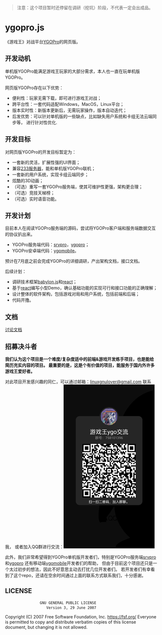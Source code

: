 > 注意：这个项目暂时还停留在调研（挖坑）阶段，不代表一定会出成品。
# ygopro.js
《游戏王》对战平台[YGOPro](https://github.com/Fluorohydride/ygopro)的网页版。

## 开发动机
单机版YGOPro能满足游戏王玩家的大部分需求，本人也一直在玩单机版YGOPro。

网页版YGOPro存在以下优势：
- 便利性：玩家无需下载，即可进行游戏王对战；
- 跨平台性：一套代码适配Windows，MacOS，Linux平台；
- 版本实时性：新版本更新后，无需玩家操作，版本自动迭代；
- 后发优势：可以针对单机版的一些缺点，比如缺失用户系统和卡组无法云端同步等，
进行针对性优化.

## 开发目标
对网页版YGOPro的开发目标暂定为：
- 一套新的灵活，扩展性强的UI界面；
- 兼容[233服务器](https://ygo233.com/)，能和单机版YGOPro联机；
- 一套新的用户系统，实现卡组云端同步；
- 炫酷的3D动画；
- （可选）重写一套YGOPro服务端，使其可维护性更强，架构更合理；
- （可选）竞技天梯榜；
- （可选）实时语音功能。

## 开发计划
目前本人在阅读YGOPro服务端的源码，尝试将YGOPro客户端和服务端数据交互的协议扒出来。

- YGOPro服务端代码：[srvpro](https://github.com/mycard/srvpro)，[ygopro](https://github.com/mycard/ygopro/tree/server)；
- YGOPro安卓端代码：[ygomobile](https://github.com/mycard/ygomobile)。

预计在7月底之前会完成YGOPro的详细调研，产出架构文档，接口文档。

后续计划：
- 调研技术框架[babylon.js](https://www.babylonjs.com/)和[react](https://reactjs.org/)；
- 基于[react](https://reactjs.org/)编写小型Demo，确认基础功能的实现可行和接口功能的正确理解；
- 设计整体的软件架构，包括游戏对局和用户系统，包括前端和后端；
- 代码开撸。

## 文档
[讨论文档](./doc/discuss)

## 招募决斗者

**我们认为这个项目是一个难度/复杂度适中的前端&游戏开发练手项目，也是能给简历充实内容的项目。
最重要的是，这是个有价值的项目，能服务于国内外许多游戏王爱好者。**

对此项目开发感兴趣的同仁，可以通过邮箱：linuxgnulover@gmail.com 联系我，
或者加入QQ群进行交流：<img src="./assets/ygo_qq.png" width=300 high=300>

此外，我们非常希望得到YGOPro单机版开发者们，特别是YGOPro服务端[srvpro](https://github.com/mycard/srvpro)和[ygopro](https://github.com/mycard/ygopro/tree/server)
还有移动端[ygomobile](https://github.com/mycard/ygomobile)开发者们的帮助，
但由于目前这个项目还只是一个太过初步的想法，因此不好意思主动去打扰几位开发者们。
若开发者们有幸看到了这个repo，还请在空余时间通过上面的联系方式联系我们，十分感谢。

## LICENSE
                    GNU GENERAL PUBLIC LICENSE
                       Version 3, 29 June 2007

 Copyright (C) 2007 Free Software Foundation, Inc. <https://fsf.org/>
 Everyone is permitted to copy and distribute verbatim copies
 of this license document, but changing it is not allowed.
